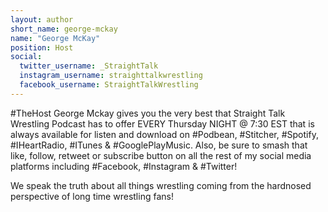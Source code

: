 ```yaml
---
layout: author
short_name: george-mckay
name: "George McKay"
position: Host
social:
  twitter_username: _StraightTalk
  instagram_username: straighttalkwrestling
  facebook_username: StraightTalkWrestling
---
```

&#35;TheHost George Mckay gives you the very best that Straight Talk Wrestling Podcast has to offer EVERY Thursday NIGHT @ 7:30 EST that is always available for listen and download on #Podbean, #Stitcher, #Spotify, #IHeartRadio, #ITunes & #GooglePlayMusic.
Also, be sure to smash that like, follow, retweet or subscribe button on all the rest of my social media platforms including #Facebook, #Instagram & #Twitter!

We speak the truth about all things wrestling coming from the hardnosed perspective of long time wrestling fans!
